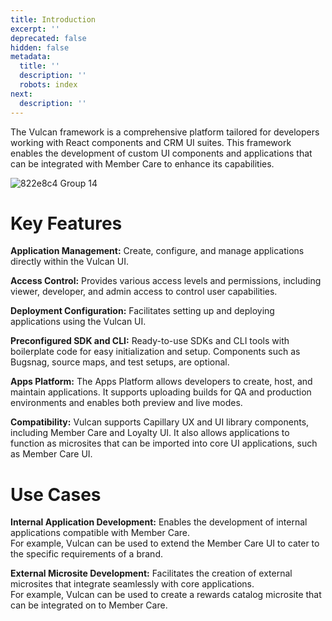```yaml
---
title: Introduction
excerpt: ''
deprecated: false
hidden: false
metadata:
  title: ''
  description: ''
  robots: index
next:
  description: ''
---
```

The Vulcan framework is a comprehensive platform tailored for developers working with React components and CRM UI suites. This framework enables the development of custom UI components and applications that can be integrated with Member Care to enhance its capabilities.

![822e8c4 Group 14](https://files.readme.io/822e8c4-Group_14.png)

# Key Features

**Application Management:** Create, configure, and manage applications directly within the Vulcan UI.

**Access Control:** Provides various access levels and permissions, including viewer, developer, and admin access to control user capabilities.

**Deployment Configuration:** Facilitates setting up and deploying applications using the Vulcan UI.

**Preconfigured SDK and CLI:** Ready-to-use SDKs and CLI tools with boilerplate code for easy initialization and setup. Components such as Bugsnag, source maps, and test setups, are optional.

**Apps Platform:** The Apps Platform allows developers to create, host, and maintain applications. It supports uploading builds for QA and production environments and enables both preview and live modes.

**Compatibility:** Vulcan supports Capillary UX and UI library components, including Member Care and Loyalty UI. It also allows applications to function as microsites that can be imported into core UI applications, such as Member Care UI.

# Use Cases

**Internal Application Development:** Enables the development of internal applications compatible with Member Care.\
For example, Vulcan can be used to extend the Member Care UI to cater to the specific requirements of a brand.

**External Microsite Development:** Facilitates the creation of external microsites that integrate seamlessly with core applications.\
For example, Vulcan can be used to create a rewards catalog microsite that can be integrated on to Member Care.
